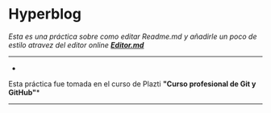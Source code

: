 # Hyperblog
*Esta es una práctica sobre como editar Readme.md y añadirle un poco de estilo atravez del editor online **[Editor.md](https://pandao.github.io/editor.md/en.html#H1%20header "Editor.md")***

------------
*
Esta práctica fue tomada en el curso de Plazti **"Curso profesional de Git y GitHub"***

------------



